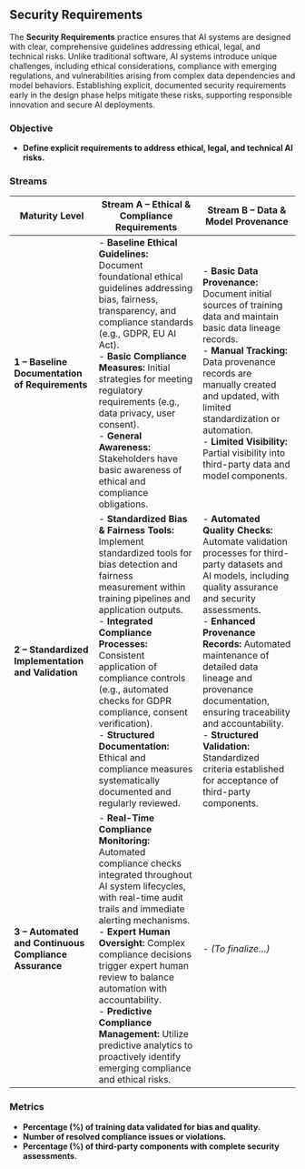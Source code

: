 ## Security Requirements

The **Security Requirements** practice ensures that AI systems are designed with clear, comprehensive guidelines addressing ethical, legal, and technical risks. Unlike traditional software, AI systems introduce unique challenges, including ethical considerations, compliance with emerging regulations, and vulnerabilities arising from complex data dependencies and model behaviors. Establishing explicit, documented security requirements early in the design phase helps mitigate these risks, supporting responsible innovation and secure AI deployments.

### Objective

- **Define explicit requirements to address ethical, legal, and technical AI risks.**

### Streams

| Maturity Level | Stream A – Ethical & Compliance Requirements | Stream B – Data & Model Provenance |
|----------------|----------------------------------------------|------------------------------------|
| **1 – Baseline Documentation of Requirements** | - **Baseline Ethical Guidelines:** Document foundational ethical guidelines addressing bias, fairness, transparency, and compliance standards (e.g., GDPR, EU AI Act).<br>- **Basic Compliance Measures:** Initial strategies for meeting regulatory requirements (e.g., data privacy, user consent).<br>- **General Awareness:** Stakeholders have basic awareness of ethical and compliance obligations. | - **Basic Data Provenance:** Document initial sources of training data and maintain basic data lineage records.<br>- **Manual Tracking:** Data provenance records are manually created and updated, with limited standardization or automation.<br>- **Limited Visibility:** Partial visibility into third-party data and model components. |
| **2 – Standardized Implementation and Validation** | - **Standardized Bias & Fairness Tools:** Implement standardized tools for bias detection and fairness measurement within training pipelines and application outputs.<br>- **Integrated Compliance Processes:** Consistent application of compliance controls (e.g., automated checks for GDPR compliance, consent verification).<br>- **Structured Documentation:** Ethical and compliance measures systematically documented and regularly reviewed. | - **Automated Quality Checks:** Automate validation processes for third-party datasets and AI models, including quality assurance and security assessments.<br>- **Enhanced Provenance Records:** Automated maintenance of detailed data lineage and provenance documentation, ensuring traceability and accountability.<br>- **Structured Validation:** Standardized criteria established for acceptance of third-party components. |
| **3 – Automated and Continuous Compliance Assurance** | - **Real-Time Compliance Monitoring:** Automated compliance checks integrated throughout AI system lifecycles, with real-time audit trails and immediate alerting mechanisms.<br>- **Expert Human Oversight:** Complex compliance decisions trigger expert human review to balance automation with accountability.<br>- **Predictive Compliance Management:** Utilize predictive analytics to proactively identify emerging compliance and ethical risks. | - *(To finalize…)* |

### Metrics

- **Percentage (%) of training data validated for bias and quality.**
- **Number of resolved compliance issues or violations.**
- **Percentage (%) of third-party components with complete security assessments.**

